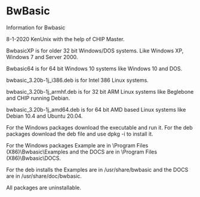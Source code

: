 # BwBasic
Information for Bwbasic

8-1-2020 KenUnix with the help of CHIP Master.

BwbasicXP is for older 32 bit Windows/DOS systems. Like Windows XP, Windows 7 and Server 2000.

Bwbasic64 is for 64 bit Windows 10 systems like Windows 10 and DOS.

bwbasic_3.20b-1j_i386.deb is for Intel 386 Linux systems.

bwbasic_3.20b-1j_armhf.deb is for 32 bit ARM Linux systems like Beglebone and CHIP running Debian.

bwbasic_3.20b-1j_amd64.deb is for 64 bit AMD based Linux systems like Debian 10.4 and Ubuntu 20.04.

For the Windows packages download the executable and run it.
For the deb packages download the deb file and use dpkg -i <package name> to install it.

For the Windows packages Example are in \Program Files (X86)\Bwbasic\Examples
and the DOCS are in \Program Files (X86)\Bwbasic\DOCS.

For the deb installs the Examples are in  /usr/share/bwbasic
and the DOCS are in /usr/share/doc/bwbasic.

All packages are uninstallable.

